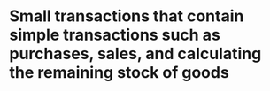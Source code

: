 # Small transactions that contain simple transactions such as purchases, sales, and calculating the remaining stock of goods